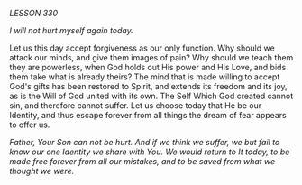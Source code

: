 *LESSON 330*

*I will not hurt myself again today.*

Let us this day accept forgiveness as our only function. Why should we attack our minds, and give them images of pain? Why should we teach them they are powerless, when God holds out His power and His Love, and bids them take what is already theirs? The mind that is made willing to accept God's gifts has been restored to Spirit, and extends its freedom and its joy, as is the Will of God united with its own. The Self Which God created cannot sin, and therefore cannot suffer. Let us choose today that He be our Identity, and thus escape forever from all things the dream of fear appears to offer us.

_Father, Your Son can not be hurt. And if we think we suffer, we but fail to know our one Identity we share with You. We would return to It today, to be made free forever from all our mistakes, and to be saved from what we thought we were._